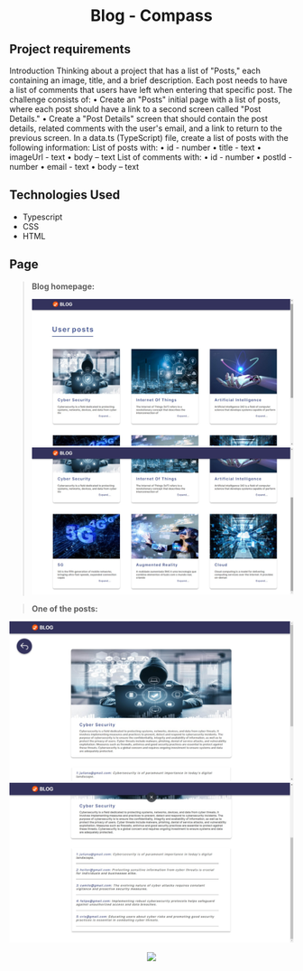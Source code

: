<h1 align="center"> Blog - Compass </h1>

## Project requirements

Introduction
Thinking about a project that has a list of "Posts," each containing an image, title, and
a brief description. Each post needs to have a list of comments that users have left
when entering that specific post.
The challenge consists of:
• Create an "Posts" initial page with a list of posts, where each post should have
a link to a second screen called "Post Details."
• Create a "Post Details" screen that should contain the post details, related
comments with the user's email, and a link to return to the previous screen.
In a data.ts (TypeScript) file, create a list of posts with the following information:
List of posts with:
• id - number
• title - text
• imageUrl - text
• body – text
List of comments with:
• id - number
• postId - number
• email - text
• body – text

## Technologies Used

- Typescript
- CSS
- HTML

## Page

> <strong> Blog homepage: <strong>
>
> <img src="/readme/pag1.jpg"/>
> <img src="/readme/pag2.jpg"/>

> <strong> One of the posts: <strong>

<img src="/readme/Pag3.jpg"/>
<img src="/readme/pag4.jpg"/>

<p align="center">
<img src="http://img.shields.io/static/v1?label=STATUS&message=FINISHED&color=GREEN&style=for-the-badge"/>
</p>
